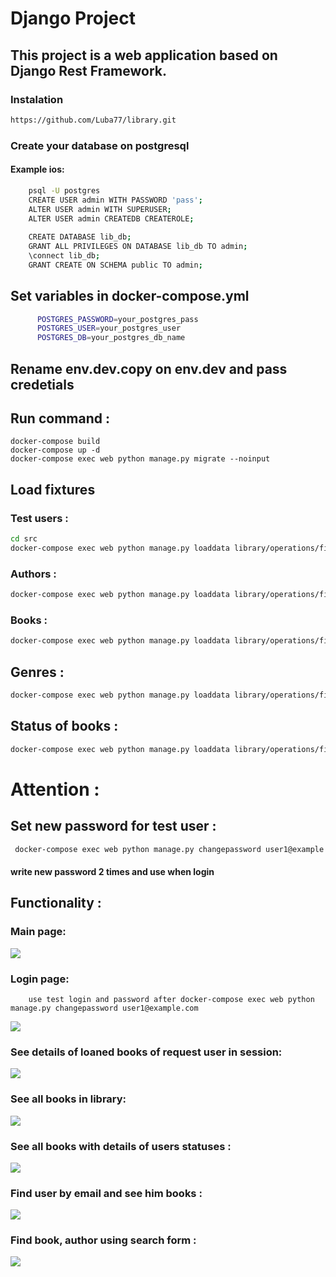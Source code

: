 # Django Project

## This project is a web application based on Django Rest Framework.

### Instalation

``` bash
https://github.com/Luba77/library.git
```
### Create your database on postgresql
#### Example ios:
``` bash
    psql -U postgres
    CREATE USER admin WITH PASSWORD 'pass';
    ALTER USER admin WITH SUPERUSER;
    ALTER USER admin CREATEDB CREATEROLE;
    
    CREATE DATABASE lib_db;
    GRANT ALL PRIVILEGES ON DATABASE lib_db TO admin;
    \connect lib_db;
    GRANT CREATE ON SCHEMA public TO admin;
```

## Set variables in docker-compose.yml
```bash
      POSTGRES_PASSWORD=your_postgres_pass
      POSTGRES_USER=your_postgres_user
      POSTGRES_DB=your_postgres_db_name

```

## Rename env.dev.copy on env.dev and pass credetials

## Run command :
```
docker-compose build
docker-compose up -d
docker-compose exec web python manage.py migrate --noinput
```

## Load fixtures

### Test users :
```bash
cd src 
docker-compose exec web python manage.py loaddata library/operations/fixtures/users.json
```

### Authors :
```bash
docker-compose exec web python manage.py loaddata library/operations/fixtures/authors.json
```
### Books : 
```bash
docker-compose exec web python manage.py loaddata library/operations/fixtures/books.json  
```

## Genres :
```bash
docker-compose exec web python manage.py loaddata library/operations/fixtures/genres.json
```
## Status of books :
```bash
docker-compose exec web python manage.py loaddata library/operations/fixtures/bookcopies.json
```

# Attention :
## Set new password for test user :
```bash
 docker-compose exec web python manage.py changepassword user1@example.com
```
#### write new password 2 times and use when login

## Functionality :
### Main page:
![](src/main/static/git_pictures/main_page.png)
### Login page:
```angular2html
    use test login and password after docker-compose exec web python manage.py changepassword user1@example.com
```
![](src/main/static/git_pictures/login.png)
### See details of loaned books of request user in session:
![](src/main/static/git_pictures/borrowed.png)
### See all books in library:
![](src/main/static/git_pictures/all_books.png)
### See all books with details of users statuses :
![](src/main/static/git_pictures/all_borrowed.png)
### Find user by email and see him books :
![](src/main/static/git_pictures/user_books.png)
### Find book, author using search form :
![](src/main/static/git_pictures/search_books.png)

